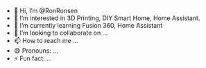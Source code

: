 - 👋 Hi, I’m @RonRonsen
- 👀 I’m interested in 3D Printing, DIY Smart Home, Home Assistant.
- 🌱 I’m currently learning Fusion 360, Home Assistant
- 💞️ I’m looking to collaborate on ...
- 📫 How to reach me ...
- 😄 Pronouns: ...
- ⚡ Fun fact: ...

<!---
RonRonsen/RonRonsen is a ✨ special ✨ repository because its `README.md` (this file) appears on your GitHub profile.
You can click the Preview link to take a look at your changes.
--->
